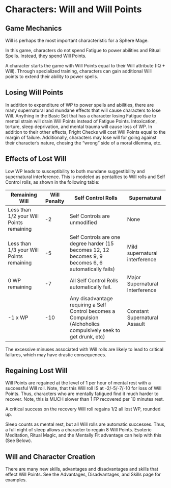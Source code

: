 # Characters: Will and Will Points

## Game Mechanics
Will is perhaps the most important characteristic for a Sphere Mage.

In this game, characters do not spend Fatigue to power abilities and Ritual Spells.
Instead, they spend Will Points.

A character starts the game with Will Points equal to their Will attribute
(IQ + Will). Through specialized training, characters can gain
additional Will points to extend their ability to power spells.

## Losing Will Points
In addition to expenditure of WP to power spells and abilities, there are
many supernatural and mundane effects that will cause characters to lose
Will. Anything in the Basic Set that has a character losing Fatigue due to
mental strain will drain Will Points instead of Fatigue Points.
Intoxication, torture, sleep deprivation, and mental trauma will cause loss of WP.
In addition to their other effects, Fright Checks will cost
Will Points equal to the margin of failure. Additionally, characters may lose
will for going against their character’s nature, chosing the “wrong” side of a
moral dilemma, etc.

## Effects of Lost Will
Low WP leads to susceptibility to both mundane suggestibility and supernatural
interference. This is modeled as pentalties to Will rolls and Self Control rolls,
as shown in the following table:

| Remaining Will | Will Penalty | Self Control Rolls | Supernatural |
|----------------|--------------|--------------------|--------------|
|Less than 1/2 your Will Points remaining	| -2 	 | Self Controls are unmodified	| None |
|Less than 1/3 your Will Points remaining	| -5	 | Self Controls are one degree harder (15 becomes 12, 12 becomes 9, 9 becomes 6, 6 automatically fails) | Mild supernatural interference |
|0 WP remaining	| -7	| All Self Control Rolls automatically fail. | Major Supernatural Interference |
|-1 x WP	| -10	| Any disadvantage requiring a Self Control becomes a Compulsion (Alchoholics compulsively seek to get drunk, etc) | Constant Supernatural Assault |

The excessive minuses associated with Will rolls are likely to lead to critical failures, which may have drastic consequences.

## Regaining Lost Will
Will Points are regained at the level of 1 per hour of mental rest with a successful Will roll. Note, that this Will roll IS at -2/-5/-7/-10
for loss of Will Points. Thus, characters who are mentally fatigued find it much
harder to recover. Note, this is MUCH slower than 1 FP recovered per 10 minutes
rest.

A critical success on the recovery Will roll regains 1/2 all lost WP, rounded up.

Sleep counts as mental rest, but all Will rolls are automatic successes.
Thus, a full night of sleep allows a character to regain 8 Will Points.
Esoteric Meditation, Ritual Magic, and the Mentally Fit advantage can
help with this (See Below).

## Will and Character Creation
There are many new skills, advantages and disadvantages and skills that
effect Will Points.
See the Advantages, Disadvantages, and Skills page for examples.